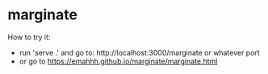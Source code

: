 # marginate

How to try it:
- run 'serve .' and go to: http://localhost:3000/marginate or whatever port
- or go to https://emahhh.github.io/marginate/marginate.html
 
